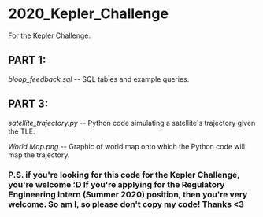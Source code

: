 # 2020_Kepler_Challenge
For the Kepler Challenge.

## PART 1:

*bloop_feedback.sql* -- SQL tables and example queries.

## PART 3:

*satellite_trajectory.py* -- Python code simulating a satellite's trajectory given the TLE.

*World Map.png* -- Graphic of world map onto which the Python code will map the trajectory.

### P.S. if you're looking for this code for the Kepler Challenge, you're welcome :D If you're applying for the Regulatory Engineering Intern (Summer 2020) position, then you're very welcome. So am I, so please don't copy my code! Thanks <3
